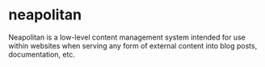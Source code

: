 # neapolitan

Neapolitan is a low-level content management system intended for use within websites when serving any form of external content into blog posts, documentation, etc.
